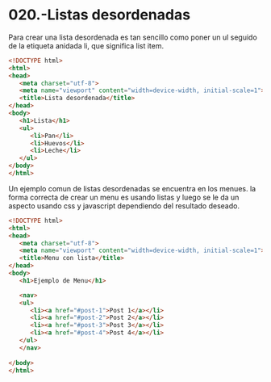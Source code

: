 020.-Listas desordenadas
===

Para crear una lista desordenada es tan sencillo como poner un ul seguido de la etiqueta anidada li, que significa list item.

```html
<!DOCTYPE html>
<html>
<head>
   <meta charset="utf-8">
   <meta name="viewport" content="width=device-width, initial-scale=1">
   <title>Lista desordenada</title>
</head>
<body>
   <h1>Lista</h1>
   <ul>
      <li>Pan</li>
      <li>Huevos</li>
      <li>Leche</li>
   </ul>
</body>
</html>
```

Un ejemplo comun de listas desordenadas se encuentra en los menues. la forma correcta de crear un menu es usando listas y luego se le da un aspecto usando css y javascript dependiendo del resultado deseado.

```html
<!DOCTYPE html>
<html>
<head>
   <meta charset="utf-8">
   <meta name="viewport" content="width=device-width, initial-scale=1">
   <title>Menu con lista</title>
</head>
<body>
   <h1>Ejemplo de Menu</h1>

   <nav>
   <ul>
      <li><a href="#post-1">Post 1</a></li>
      <li><a href="#post-2">Post 2</a></li>
      <li><a href="#post-3">Post 3</a></li>
      <li><a href="#post-4">Post 4</a></li>
   </ul>
   </nav>
   
</body>
</html>
```